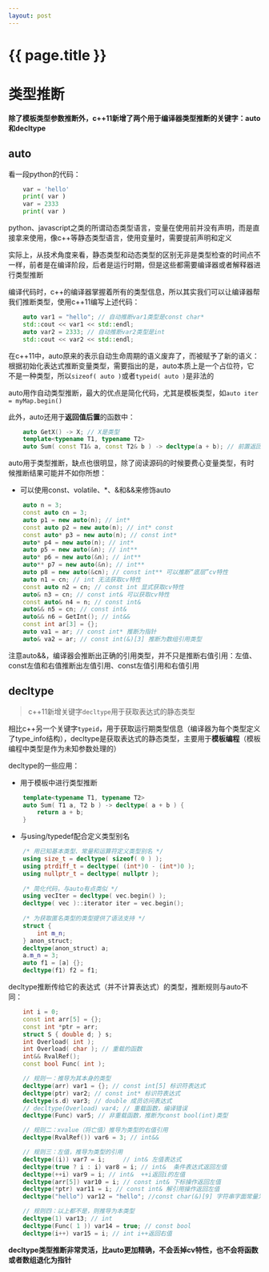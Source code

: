 ```yaml
---
layout: post
---
```


{{ page.title }}
================

# 类型推断

**除了模板类型参数推断外，c++11新增了两个用于编译器类型推断的关键字：auto和decltype**

## auto

看一段python的代码：

```python
	var = 'hello'
	print( var )
	var = 2333
	print( var )
```

python、javascript之类的所谓动态类型语言，变量在使用前并没有声明，而是直接拿来使用，像c++等静态类型语言，使用变量时，需要提前声明和定义

实际上，从技术角度来看，静态类型和动态类型的区别无非是类型检查的时间点不一样，前者是在编译阶段，后者是运行时期，但是这些都需要编译器或者解释器进行类型推断

编译代码时，c++的编译器掌握着所有的类型信息，所以其实我们可以让编译器帮我们推断类型，使用c++11编写上述代码：

```cpp
	auto var1 = "hello"; // 自动推断var1类型是const char*
	std::cout << var1 << std::endl;
	auto var2 = 2333; // 自动推断var2类型是int
	std::cout << var2 << std::endl;
```

在c++11中，auto原来的表示自动生命周期的语义废弃了，而被赋予了新的语义：根据初始化表达式推断变量类型，需要指出的是，auto本质上是一个占位符，它不是一种类型，所以`sizeof( auto )`或者`typeid( auto )`是非法的

auto用作自动类型推断，最大的优点是简化代码，尤其是模板类型，如`auto iter = myMap.begin()`

此外，auto还用于**返回值后置**的函数中：
```cpp
	auto GetX() -> X; // X是类型
	template<typename T1, typename T2>
	auto Sum( const T1& a, const T2& b ) -> decltype(a + b); // 前置返回值编译不通过
```

auto用于类型推断，缺点也很明显，除了阅读源码的时候要费心变量类型，有时候推断结果可能并不如你所想：

- 可以使用const、volatile、*、&和&&来修饰auto

```cpp
	auto n = 3;
	const auto cn = 3;
	auto p1 = new auto(n); // int*
	const auto p2 = new auto(n); // int* const
	const auto* p3 = new auto(n); // const int*
	auto* p4 = new auto(n); // int*
	auto p5 = new auto(&n); // int**
	auto* p6 = new auto(&n); // int**
	auto** p7 = new auto(&n); // int**
	auto p8 = new auto(&cn); // const int** 可以推断“底层”cv特性
	auto n1 = cn; // int 无法获取cv特性
	const auto n2 = cn; // const int 显式获取cv特性
	auto& n3 = cn; // const int& 可以获取cv特性
	const auto& n4 = n; // const int&
	auto&& n5 = cn; // const int&
	auto&& n6 = GetInt(); // int&&
	const int ar[3] = {};
	auto va1 = ar; // const int* 推断为指针
	auto& va2 = ar; // const int(&)[3] 推断为数组引用类型 
```

注意auto&&，编译器会推断出正确的引用类型，并不只是推断右值引用：左值、const左值和右值推断出左值引用、const左值引用和右值引用

## decltype

> c++11新增关键字`decltype`用于获取表达式的静态类型

相比c++另一个关键字`typeid`，用于获取运行期类型信息（编译器为每个类型定义了type_info结构），decltype是获取表达式的静态类型，主要用于**模板编程**（模板编程中类型是作为未知参数处理的）

decltype的一些应用：

- 用于模板中进行类型推断

```cpp
	template<typename T1, typename T2>
	auto Sum( T1 a, T2 b ) -> decltype( a + b ) {
		return a + b;
	}
```

- 与using/typedef配合定义类型别名

```cpp
	/* 用已知基本类型、常量和运算符定义类型别名 */
	using size_t = decltype( sizeof( 0 ) );
	using ptrdiff_t = decltype( (int*)0 - (int*)0 );
	using nullptr_t = decltype( nullptr );
	
	/* 简化代码，与auto有点类似 */
	using vecIter = decltype( vec.begin() );
	decltype( vec )::iterator iter = vec.begin();
	
	/* 为获取匿名类型的类型提供了语法支持 */
	struct {
		int m_n;
	} anon_struct;
	decltype(anon_struct) a;
	a.m_n = 3;
	auto f1 = [a] {};
	decltype(f1) f2 = f1;
```

decltype推断传给它的表达式（并不计算表达式）的类型，推断规则与auto不同：

```cpp
	int i = 0;
	const int arr[5] = {};
	const int *ptr = arr;
	struct S { double d; } s;
	int Overload( int );
	int Overload( char ); // 重载的函数
	int&& RvalRef();
	const bool Func( int );

	// 规则一：推导为其本身的类型
	decltype(arr) var1 = {}; // const int[5] 标识符表达式
	decltype(ptr) var2; // const int* 标识符表达式
	decltype(s.d) var3; // double 成员访问表达式
	// decltype(Overload) var4; // 重载函数，编译错误
	decltype(Func) var5; // 非重载函数，推断为const bool(int)类型

	// 规则二：xvalue（将亡值）推导为类型的右值引用
	decltype(RvalRef()) var6 = 3; // int&&

	// 规则三：左值，推导为类型的引用
	decltype((i)) var7 = i;     // int& 左值表达式
	decltype(true ? i : i) var8 = i; // int&  条件表达式返回左值
	decltype(++i) var9 = i; // int&  ++i返回i的左值
	decltype(arr[5]) var10 = i; // const int& 下标操作返回左值
	decltype(*ptr) var11 = i; // const int& 解引用操作返回左值
	decltype("hello") var12 = "hello"; //const char(&)[9] 字符串字面常量为左值，且为const左值

	// 规则四：以上都不是，则推导为本类型
	decltype(1) var13; // int
	decltype(Func( 1 )) var14 = true; // const bool
	decltype(i++) var15 = i; // int i++返回右值
```

**decltype类型推断非常灵活，比auto更加精确，不会丢掉cv特性，也不会将函数或者数组退化为指针**